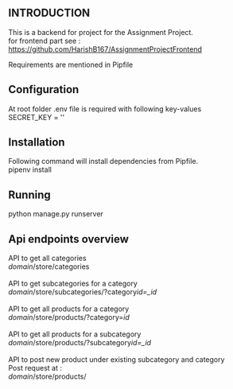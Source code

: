 ## INTRODUCTION

This is a backend for project for the Assignment Project.<br/>
for frontend part see : https://github.com/HarishB167/AssignmentProjectFrontend

Requirements are mentioned in Pipfile

## Configuration

At root folder .env file is required with following key-values<br/>
SECRET_KEY = '<secret-key>'

## Installation

Following command will install dependencies from Pipfile.<br/>
pipenv install

## Running

python manage.py runserver

## Api endpoints overview

API to get all categories<br/>
_domain_/store/categories<br/><br/>
API to get subcategories for a category<br/>
_domain_/store/subcategories/?category*id=\_id*<br/><br/>
API to get all products for a category<br/>
_domain_/store/products/?category=_id_<br/><br/>
API to get all products for a subcategory<br/>
_domain_/store/products/?subcategory*id=\_id*<br/><br/>
API to post new product under existing subcategory and category<br/>
Post request at :<br/>
_domain_/store/products/<br/>
